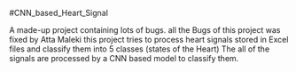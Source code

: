 #CNN_based_Heart_Signal

A made-up project containing lots of bugs. all the Bugs of this project was fixed by Atta Maleki
this project tries to process heart signals stored in Excel files and classify them into 5 classes (states of the Heart)
The all of the signals are processed by a CNN based model to classify them.
